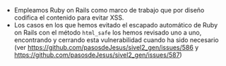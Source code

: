* Empleamos Ruby on Rails como marco de trabajo que por diseño codifica el
  contenido para evitar XSS.
* Los casos en los que hemos evitado el escapado automático de Ruby on Rails
  con el método `html_safe` los hemos revisado uno a uno, encontrando
  y cerrando esta vulnerabilidad cuando ha sido necesario
  (ver <https://github.com/pasosdeJesus/sivel2_gen/issues/586>
  y <https://github.com/pasosdeJesus/sivel2_gen/issues/587>)


